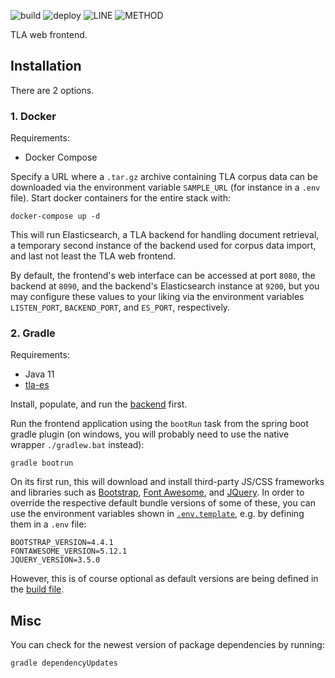 ![build](https://github.com/JKatzwinkel/tla-web/workflows/build/badge.svg)
![deploy](https://github.com/JKatzwinkel/tla-web/workflows/deploy/badge.svg)
![LINE](https://img.shields.io/badge/line--coverage-89%25-brightgreen.svg)
![METHOD](https://img.shields.io/badge/method--coverage-76%25-yellow.svg)

TLA web frontend.


## Installation

There are 2 options.


### 1. Docker

Requirements:

- Docker Compose

Specify a URL where a `.tar.gz` archive containing TLA corpus data can be downloaded via
the environment variable `SAMPLE_URL` (for instance in a `.env` file).
Start docker containers for the entire stack with:

    docker-compose up -d

This will run Elasticsearch, a TLA backend for handling document retrieval, a temporary 
second instance of the backend used for corpus data import, and last not least the TLA
web frontend.

By default, the frontend's web interface can be accessed at port `8080`, the backend
at `8090`, and the backend's Elasticsearch instance at `9200`, but you may configure these
values to your liking via the environment variables `LISTEN_PORT`, `BACKEND_PORT`, and
`ES_PORT`, respectively.


### 2. Gradle

Requirements:

- Java 11
- [tla-es](https://github.com/JKatzwinkel/tla-es)

Install, populate, and run the [backend](https://github.com/JKatzwinkel/tla-es) first.


Run the frontend application using the `bootRun` task from the spring boot gradle plugin
(on windows, you will probably need to use the native wrapper `./gradlew.bat` instead):

    gradle bootrun

On its first run, this will download and install third-party JS/CSS frameworks and libraries such as
[Bootstrap](https://getbootstrap.com/), [Font Awesome](https://fontawesome.com/), and
[JQuery](https://jquery.com/).
In order to override the respective default bundle versions of some of these, you can use the environment variables
shown in [`.env.template`](.env.template), e.g. by defining them in a `.env` file:

    BOOTSTRAP_VERSION=4.4.1
    FONTAWESOME_VERSION=5.12.1
    JQUERY_VERSION=3.5.0

However, this is of course optional as default versions are being defined in the
[build file](build.gradle).


## Misc

You can check for the newest version of package dependencies by running:

    gradle dependencyUpdates

